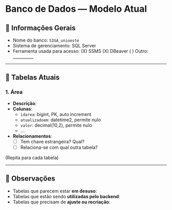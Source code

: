 # Banco de Dados — Modelo Atual

## 🧩 Informações Gerais

- Nome do banco: `SIGA_unioeste`
- Sistema de gerenciamento: SQL Server
- Ferramenta usada para acesso: (X) SSMS  (X) DBeaver  ( ) Outro: __________

---

## 📑 Tabelas Atuais

### 1. Área
- **Descrição**: 
- **Colunas**:
  - `idarea`: bigint, PK, auto increment
  - `atualizadoem`: datetime2, permite nulo
  - `valor`: decimal(10,2), permite nulo
  - ...
- **Relacionamentos**:
  - [ ] Tem chave estrangeira? Qual?
  - [ ] Relaciona-se com qual outra tabela?

(Repita para cada tabela)

---

## 🧪 Observações

- Tabelas que parecem estar **em desuso**:  
- Tabelas que estão sendo **utilizadas pelo backend**:
- Tabelas que precisam de **ajuste ou recriação**:
